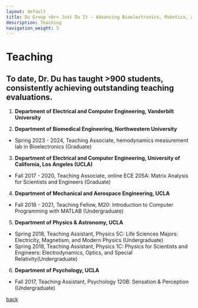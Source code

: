 ```yaml
---
layout: default
title: Du Group <br> Just Du It - Advancing Bioelectronics, Robotics, and Human-in-the-Loop Interaction
description: Teaching
navigation_weight: 5
---
```


# Teaching
## To date, Dr. Du has taught >900 students, consistently achieving outstanding teaching evaluations.
1. **Department of Electrical and Computer Engineering, Vanderbilt University**

2. **Department of Biomedical Engineering, Northwestern University**
* Spring 2023 - 2024, Teaching Associate, hemodynamics measurement lab in Bioelectronics (Graduate)

3. **Department of Electrical and Computer Engineering, University of California, Los Angeles (UCLA)**
* Fall 2017 - 2020, Teaching Associate, online ECE 205A: Matrix Analysis for Scientists and Engineers (Graduate)

4. **Department of Mechanical and Aerospace Engineering, UCLA**
* Fall 2018 - 2021, Teaching Fellow, M20: Introduction to Computer Programming with MATLAB (Undergraduate)

5. **Department of Physics & Astronomy, UCLA**
* Spring 2018, Teaching Assistant, Physics 5C: Life Sciences Majors: Electricity, Magnetism, and Modern Physics (Undergraduate)
* Spring 2018, Teaching Assistant, Physics 1C: Physics for Scientists and Engineers: Electrodynamics, Optics, and Special Relativity(Undergraduate)

6. **Department of Psychology, UCLA**
* Fall 2017, Teaching Assistant, Psychology 120B: Sensation & Perception (Undergraduate)

[back](./)


